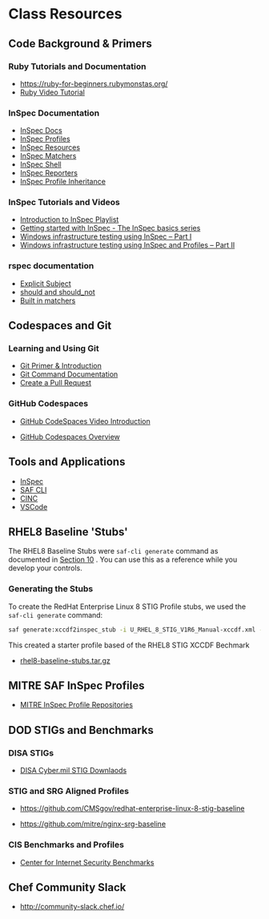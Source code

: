 # Class Resources
## Code Background & Primers
### Ruby Tutorials and Documentation

- <https://ruby-for-beginners.rubymonstas.org/>
- [Ruby Video Tutorial](https://www.youtube.com/watch?v=t_ispmWmdjY&vl=en")
### InSpec Documentation

- [InSpec Docs](https://www.inspec.io/docs/)
- [InSpec Profiles](https://www.inspec.io/docs/reference/profiles/)
- [InSpec Resources](https://www.inspec.io/docs/reference/resources/)
- [InSpec Matchers](https://www.inspec.io/docs/reference/matchers/)
- [InSpec Shell](https://www.inspec.io/docs/reference/shell/)
- [InSpec Reporters](https://www.inspec.io/docs/reference/reporters/)
- [InSpec Profile Inheritance](https://blog.chef.io/2017/07/06/understanding-inspec-profile-inheritance/)
### InSpec Tutorials and Videos

- [Introduction to InSpec Playlist](https://www.youtube.com/playlist?list=PLSZbtIlMt5rcbXOpMRucKzRMXR7HX7awy)
- [Getting started with InSpec - The InSpec basics series](http://www.anniehedgie.com/inspec/)
- [Windows infrastructure testing using InSpec – Part I](http://datatomix.com/?p=236)
- [Windows infrastructure testing using InSpec and Profiles – Part II](http://datatomix.com/?p=238)
### rspec documentation

- [Explicit Subject](https://relishapp.com/rspec/rspec-core/docs/subject/explicit-subject)
- [should and should_not](https://github.com/rspec/rspec-expectations/blob/master/Should.md)
- [Built in matchers](https://relishapp.com/rspec/rspec-expectations/docs/built-in-matchers)
## Codespaces and Git
### Learning and Using Git

- [Git Primer & Introduction](https://www.youtube.com/watch?v=8JJ101D3knE)
- [Git Command Documentation](https://git-scm.com/docs/gittutorial)
- [Create a Pull Request](https://www.digitalocean.com/community/tutorials/how-to-create-a-pull-request-on-github)
### GitHub Codespaces

- [GitHub CodeSpaces Video Introduction](https://www.youtube.com/watch?v=fQbH3meWNQ8)

- [GitHub Codespaces Overview](https://docs.github.com/en/codespaces/overview)
## Tools and Applications

- [InSpec](https://www.inspec.io)
- [SAF CLI](https://saf-cli.mitre.org)
- [CINC](https://cinc.sh)
- [VSCode](https://code.visualstudio.com/download)
## RHEL8 Baseline 'Stubs'

The RHEL8 Baseline Stubs were `saf-cli generate` command as documented in [Section 10](../course/10.md) . You can use this as a reference while you develop your controls.
### Generating the Stubs

To create the RedHat Enterprise Linux 8 STIG Profile stubs, we used the `saf-cli generate` command:
```sh
saf generate:xccdf2inspec_stub -i U_RHEL_8_STIG_V1R6_Manual-xccdf.xml -r -o rhel8-baseline-stubs
```
This created a starter profile based of the RHEL8 STIG XCCDF Bechmark

- [rhel8-baseline-stubs.tar.gz](/rhel8-baseline-stubs.tar.gz)
## MITRE SAF InSpec Profiles

- [MITRE InSpec Profile Repositories](https://github.com/mitre?q=inspec+baseline+profile)
## DOD STIGs and Benchmarks
### DISA STIGs

- [DISA Cyber.mil STIG Downlaods](https://public.cyber.mil/stigs/downloads/)

### STIG and SRG Aligned Profiles

- <https://github.com/CMSgov/redhat-enterprise-linux-8-stig-baseline>

- <https://github.com/mitre/nginx-srg-baseline>
### CIS Benchmarks and Profiles

- [Center for Internet Security Benchmarks](https://www.cisecurity.org/cis-benchmarks/)
## Chef Community Slack

- <http://community-slack.chef.io/>
